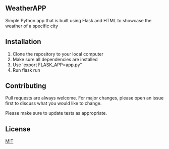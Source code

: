 ## WeatherAPP

Simple Python app that is built using Flask and HTML to showcase the weather of a specific city

## Installation

1. Clone the repository to your local computer 
2. Make sure all dependencies are installed
3. Use 'export FLASK_APP=app.py"
4. Run flask run

## Contributing
Pull requests are always welcome. For major changes, please open an issue first to discuss what you would like to change.

Please make sure to update tests as appropriate.

## License
[MIT](https://choosealicense.com/licenses/mit/)